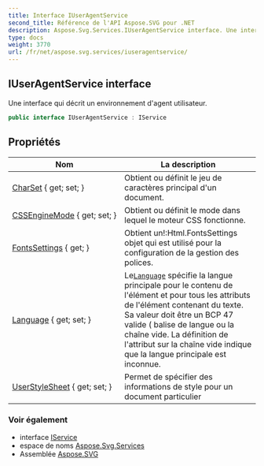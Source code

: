 ```yaml
---
title: Interface IUserAgentService
second_title: Référence de l'API Aspose.SVG pour .NET
description: Aspose.Svg.Services.IUserAgentService interface. Une interface qui décrit un environnement dagent utilisateur.
type: docs
weight: 3770
url: /fr/net/aspose.svg.services/iuseragentservice/
---
```

## IUserAgentService interface

Une interface qui décrit un environnement d'agent utilisateur.

```csharp
public interface IUserAgentService : IService
```

## Propriétés

| Nom | La description |
| --- | --- |
| [CharSet](../../aspose.svg.services/iuseragentservice/charset/) { get; set; } | Obtient ou définit le jeu de caractères principal d'un document. |
| [CSSEngineMode](../../aspose.svg.services/iuseragentservice/cssenginemode/) { get; set; } | Obtient ou définit le mode dans lequel le moteur CSS fonctionne. |
| [FontsSettings](../../aspose.svg.services/iuseragentservice/fontssettings/) { get; } | Obtient un!:Html.FontsSettings objet qui est utilisé pour la configuration de la gestion des polices. |
| [Language](../../aspose.svg.services/iuseragentservice/language/) { get; set; } | Le[`Language`](./language/) spécifie la langue principale pour le contenu de l'élément et pour tous les attributs de l'élément contenant du texte. Sa valeur doit être un BCP 47 valide ( balise de langue ou la chaîne vide. La définition de l'attribut sur la chaîne vide indique que la langue principale est inconnue. |
| [UserStyleSheet](../../aspose.svg.services/iuseragentservice/userstylesheet/) { get; set; } | Permet de spécifier des informations de style pour un document particulier |

### Voir également

* interface [IService](../iservice/)
* espace de noms [Aspose.Svg.Services](../../aspose.svg.services/)
* Assemblée [Aspose.SVG](../../)


